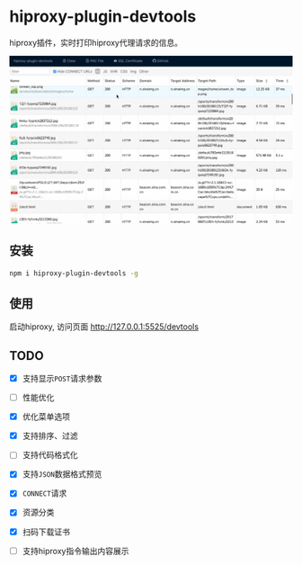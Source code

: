 # hiproxy-plugin-devtools

 hiproxy插件，实时打印hiproxy代理请求的信息。

 ![](https://github.com/hiproxy/hiproxy-plugin-devtools/blob/master/devtools.gif)
 
 
## 安装

```bash
npm i hiproxy-plugin-devtools -g
```
 
 
## 使用

 启动hiproxy, 访问页面 http://127.0.0.1:5525/devtools

## TODO

- [x] 支持显示`POST`请求参数
- [ ] 性能优化
- [x] 优化菜单选项
- [x] 支持排序、过滤
- [ ] 支持代码格式化
- [x] 支持`JSON`数据格式预览
- [x] `CONNECT`请求
- [x] 资源分类
- [x] 扫码下载证书
- [ ] 支持hiproxy指令输出内容展示


